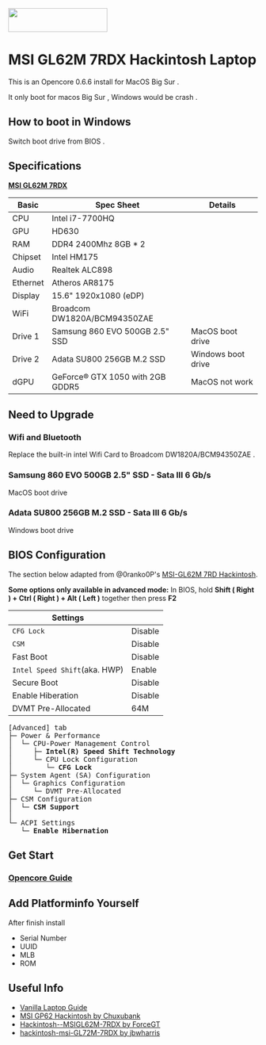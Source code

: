<img src="https://raw.githubusercontent.com/acidanthera/OpenCorePkg/master/Docs/Logos/OpenCore_with_text_Small.png" width="200" height="48"/>

#  MSI GL62M 7RDX Hackintosh Laptop 

This is an Opencore 0.6.6 install for MacOS Big Sur .

It only boot for macos Big Sur , Windows would be crash .

## How to boot in Windows

Switch boot drive from BIOS .

## Specifications

**[ MSI GL62M 7RDX ](https://www.msi.com/Laptop/GL62M-7RDX/Specification)**

| Basic | Spec Sheet | Details |
|--|--|--|
| CPU | Intel i7-7700HQ ||
| GPU | HD630 ||
| RAM | DDR4 2400Mhz 8GB * 2 ||
| Chipset | Intel HM175 ||
| Audio | Realtek ALC898 ||
| Ethernet | Atheros AR8175 ||
| Display | 15.6" 1920x1080 (eDP) ||
| WiFi | Broadcom DW1820A/BCM94350ZAE ||
| Drive 1 | Samsung 860 EVO 500GB 2.5" SSD | MacOS boot drive |
| Drive 2 | Adata SU800 256GB M.2 SSD | Windows boot drive |
| dGPU | GeForce® GTX 1050 with 2GB GDDR5 | MacOS not work |


## Need to Upgrade

### Wifi and Bluetooth

Replace the built-in intel Wifi Card to Broadcom DW1820A/BCM94350ZAE .

###  Samsung 860 EVO 500GB 2.5" SSD - Sata III 6 Gb/s

MacOS boot drive

### Adata SU800 256GB M.2 SSD - Sata III 6 Gb/s

Windows boot drive

## BIOS Configuration

The section below adapted from @0ranko0P's [MSI-GL62M 7RD Hackintosh](https://github.com/0ranko0P/GL62M-7RD-Hackintosh#bios-configuration). 


**Some options only available in advanced mode:**
In BIOS, hold **Shift ( Right ) + Ctrl ( Right ) + Alt ( Left )** together then press **F2**

| Settings |  |
|--|--|
| `CFG Lock` | Disable |
| `CSM` | Disable |
| Fast Boot | Disable |
| `Intel Speed Shift`(aka. HWP) | Enable |
| Secure Boot | Disable |
| Enable Hiberation | Disable |
| DVMT Pre-Allocated | 64M |

<pre>
[Advanced] tab
├─ Power & Performance
│  └─ CPU-Power Management Control
│     ├─ <b>Intel(R) Speed Shift Technology</b>
│     └─ CPU Lock Configuration
│        └─ <b>CFG Lock</b>
├─ System Agent (SA) Configuration
│  └─ Graphics Configuration
│     └─ DVMT Pre-Allocated
├─ CSM Configuration
│  └─ <b>CSM Support</b>
│   
└─ ACPI Settings
   └─ <b>Enable Hibernation</b>
</pre>

## Get Start

### [ Opencore Guide ](https://dortania.github.io/OpenCore-Install-Guide/prerequisites.html)

## Add Platforminfo Yourself

After finish install

- Serial Number
- UUID
- MLB
- ROM

## Useful Info
- [Vanilla Laptop Guide](https://dortania.github.io/OpenCore-Install-Guide/)
- [MSI GP62 Hackintosh by Chuxubank](https://github.com/chuxubank/MSI-GP62-Hackintosh)
- [Hackintosh--MSIGL62M-7RDX by ForceGT](https://github.com/ForceGT/Hackintosh--MSIGL62M-7RDX)
- [hackintosh-msi-GL72M-7RDX by jbwharris](https://github.com/jbwharris/hackintosh-msi-GL72M-7RDX)